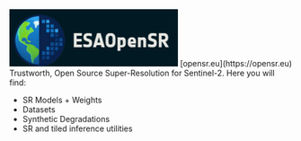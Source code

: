 <img src="https://github.com/ESAOpenSR/opensr-model/blob/main/resources/opensr_logo.png?raw=true" width="300"/>  
[opensr.eu](https://opensr.eu)  
Trustworth, Open Source Super-Resolution for Sentinel-2. Here you will find:    

- SR Models + Weights
- Datasets
- Synthetic Degradations
- SR and tiled inference utilities
